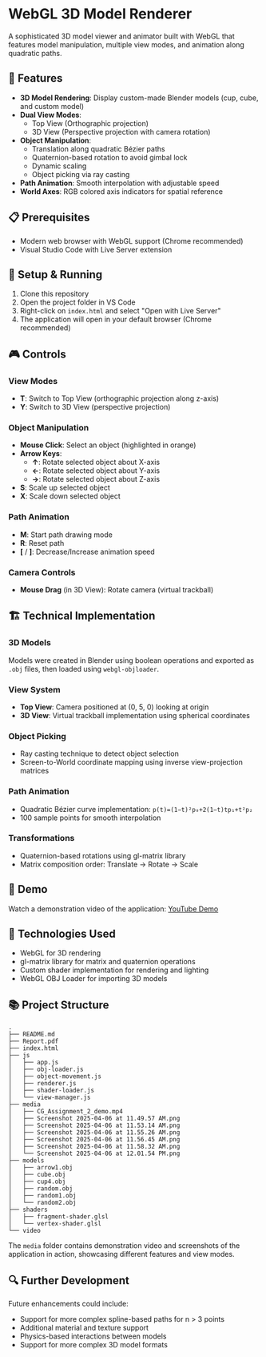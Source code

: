 # WebGL 3D Model Renderer

A sophisticated 3D model viewer and animator built with WebGL that features model manipulation, multiple view modes, and animation along quadratic paths.

## 🚀 Features

- **3D Model Rendering**: Display custom-made Blender models (cup, cube, and custom model)
- **Dual View Modes**:
  - Top View (Orthographic projection)
  - 3D View (Perspective projection with camera rotation)
- **Object Manipulation**:
  - Translation along quadratic Bézier paths
  - Quaternion-based rotation to avoid gimbal lock
  - Dynamic scaling
  - Object picking via ray casting
- **Path Animation**: Smooth interpolation with adjustable speed
- **World Axes**: RGB colored axis indicators for spatial reference

## 📋 Prerequisites

- Modern web browser with WebGL support (Chrome recommended)
- Visual Studio Code with Live Server extension

## 🔧 Setup & Running

1. Clone this repository
2. Open the project folder in VS Code
3. Right-click on `index.html` and select "Open with Live Server"
4. The application will open in your default browser (Chrome recommended)

## 🎮 Controls

### View Modes
- **T**: Switch to Top View (orthographic projection along z-axis)
- **Y**: Switch to 3D View (perspective projection)

### Object Manipulation
- **Mouse Click**: Select an object (highlighted in orange)
- **Arrow Keys**:
  - **↑**: Rotate selected object about X-axis
  - **←**: Rotate selected object about Y-axis
  - **→**: Rotate selected object about Z-axis
- **S**: Scale up selected object
- **X**: Scale down selected object

### Path Animation
- **M**: Start path drawing mode
- **R**: Reset path
- **[** / **]**: Decrease/Increase animation speed

### Camera Controls
- **Mouse Drag** (in 3D View): Rotate camera (virtual trackball)

## 🏗️ Technical Implementation

### 3D Models
Models were created in Blender using boolean operations and exported as `.obj` files, then loaded using `webgl-objloader`.

### View System
- **Top View**: Camera positioned at (0, 5, 0) looking at origin
- **3D View**: Virtual trackball implementation using spherical coordinates

### Object Picking
- Ray casting technique to detect object selection
- Screen-to-World coordinate mapping using inverse view-projection matrices

### Path Animation
- Quadratic Bézier curve implementation: `p(t)=(1−t)²p₀+2(1−t)tp₁+t²p₂`
- 100 sample points for smooth interpolation

### Transformations
- Quaternion-based rotations using gl-matrix library
- Matrix composition order: Translate → Rotate → Scale

## 🎥 Demo

Watch a demonstration video of the application: [YouTube Demo](https://youtu.be/KOg3IvJoAdE)

## 🧰 Technologies Used

- WebGL for 3D rendering
- gl-matrix library for matrix and quaternion operations
- Custom shader implementation for rendering and lighting
- WebGL OBJ Loader for importing 3D models

## 📚 Project Structure

```
.
├── README.md
├── Report.pdf
├── index.html
├── js
│   ├── app.js
│   ├── obj-loader.js
│   ├── object-movement.js
│   ├── renderer.js
│   ├── shader-loader.js
│   └── view-manager.js
├── media
│   ├── CG_Assignment_2_demo.mp4
│   ├── Screenshot 2025-04-06 at 11.49.57 AM.png
│   ├── Screenshot 2025-04-06 at 11.53.14 AM.png
│   ├── Screenshot 2025-04-06 at 11.55.26 AM.png
│   ├── Screenshot 2025-04-06 at 11.56.45 AM.png
│   ├── Screenshot 2025-04-06 at 11.58.32 AM.png
│   └── Screenshot 2025-04-06 at 12.01.54 PM.png
├── models
│   ├── arrow1.obj
│   ├── cube.obj
│   ├── cup4.obj
│   ├── random.obj
│   ├── random1.obj
│   └── random2.obj
├── shaders
│   ├── fragment-shader.glsl
│   └── vertex-shader.glsl
└── video
```

The `media` folder contains demonstration video and screenshots of the application in action, showcasing different features and view modes.

## 🔍 Further Development

Future enhancements could include:
- Support for more complex spline-based paths for n > 3 points
- Additional material and texture support
- Physics-based interactions between models
- Support for more complex 3D model formats